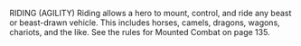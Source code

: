 RIDING (AGILITY)
Riding allows a hero to mount, control, and ride any beast or beast-drawn vehicle. This includes horses, camels, dragons, wagons, chariots, and the like. See the rules for Mounted Combat on page 135.